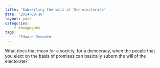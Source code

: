 ```yaml
---
title: 'Subverting the will of the electorate'
date: '2014-08-18'
layout: post
categories:
    - demagogues
tags:
    - 'Edward Snowden'
---
```


What does that mean for a society, for a democracy, when the people that you elect on the basis of promises can basically suborn the will of the electorate?